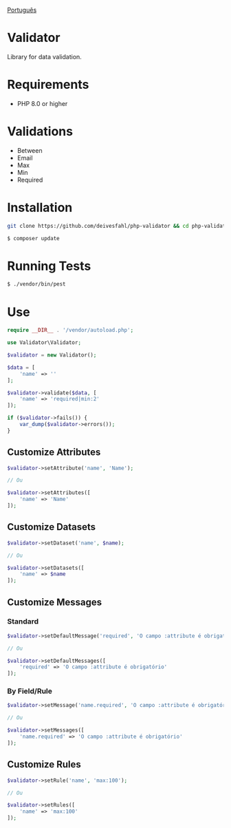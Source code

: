 [Português](README.md)

# Validator

Library for data validation.

# Requirements

-   PHP 8.0 or higher

# Validations

-   Between
-   Email
-   Max
-   Min
-   Required

# Installation

```bash
git clone https://github.com/deivesfahl/php-validator && cd php-validator

$ composer update
```

# Running Tests

```bash
$ ./vendor/bin/pest
```

# Use

```php
require __DIR__ . '/vendor/autoload.php';

use Validator\Validator;

$validator = new Validator();

$data = [
    'name' => ''
];

$validator->validate($data, [
    'name' => 'required|min:2'
]);

if ($validator->fails()) {
    var_dump($validator->errors());
}
```

## Customize Attributes

```php
$validator->setAttribute('name', 'Name');

// Ou

$validator->setAttributes([
    'name' => 'Name'
]);
```

## Customize Datasets

```php
$validator->setDataset('name', $name);

// Ou

$validator->setDatasets([
    'name' => $name
]);
```

## Customize Messages

### Standard

```php
$validator->setDefaultMessage('required', 'O campo :attribute é obrigatório');

// Ou

$validator->setDefaultMessages([
    'required' => 'O campo :attribute é obrigatório'
]);
```

### By Field/Rule

```php
$validator->setMessage('name.required', 'O campo :attribute é obrigatório');

// Ou

$validator->setMessages([
    'name.required' => 'O campo :attribute é obrigatório'
]);
```

## Customize Rules

```php
$validator->setRule('name', 'max:100');

// Ou

$validator->setRules([
    'name' => 'max:100'
]);
```
